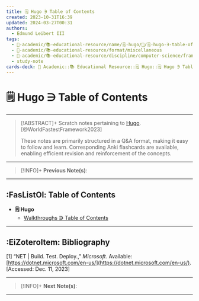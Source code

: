 ```yaml
---
title: 🗒️ Hugo ∋ Table of Contents
created: 2023-10-31T16:39
updated: 2024-03-27T00:31
authors:
  - Edmund Leibert III
tags:
  - 🔴-academic/📚-educational-resource/name/🗒️-hugo/🔖/🗒️-hugo-∋-table-of-contents
  - 🔴-academic/📚-educational-resource/format/miscellaneous
  - 🔴-academic/📚-educational-resource/discipline/computer-science/framework/net
  - study-note
cards-deck: 🔴 Academic::📚 Educational Resource::🗒️ Hugo::🗒️ Hugo ∋ Table of Contents
---
```


# 🗒️ Hugo ∋ Table of Contents

---

> [!ABSTRACT]+ 
> Scratch notes pertaining to [Hugo](https://gohugo.io/). [@WorldFastestFramework2023]
> 
> These notes are primarily structured in a Q&A format, making it easy to follow and learn. Corresponding Anki flashcards are available, enabling efficient revision and reinforcement of the concepts.

---

> [!INFO]+ 
> **Previous Note(s)**:
> 

---

## :FasListOl: Table of Contents

- **🗒️ Hugo**
	- [Walkthroughs ∋ Table of Contents](the-vault/src/🔴%20Academic/📚%20Educational%20resource/Docker%20Docs/Guides/Walkthroughs/Walkthroughs%20∋%20Table%20of%20Contents.md)

---

## :EiZoteroItem: Bibliography

\[1\]
“NET | Build. Test. Deploy.,” _Microsoft_. Available: [https://dotnet.microsoft.com/en-us/](https://dotnet.microsoft.com/en-us/). [Accessed: Dec. 11, 2023]

---

> [!INFO]+
> **Next Note(s)**:
> 

---
